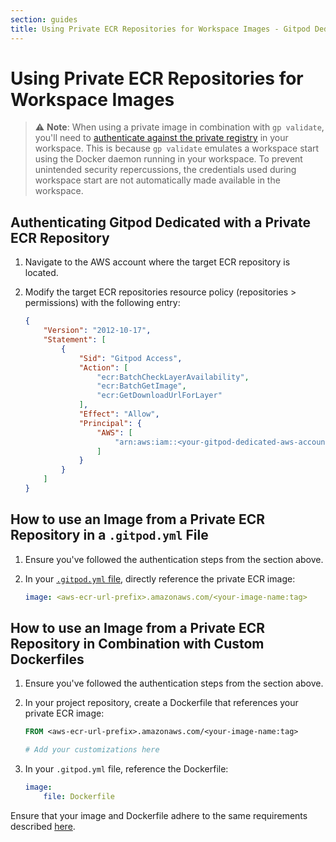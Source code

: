 ```yaml
---
section: guides
title: Using Private ECR Repositories for Workspace Images - Gitpod Dedicated docs
---
```


# Using Private ECR Repositories for Workspace Images

> ⚠️ **Note**: When using a private image in combination with `gp validate`, you'll need to [authenticate against the private registry](https://docs.aws.amazon.com/AmazonECR/latest/userguide/registry_auth.html) in your workspace.
> This is because `gp validate` emulates a workspace start using the Docker daemon running in your workspace. To prevent unintended security repercussions, the credentials used during workspace start are not automatically made available in the workspace.

## Authenticating Gitpod Dedicated with a Private ECR Repository

1. Navigate to the AWS account where the target ECR repository is located.
2. Modify the target ECR repositories resource policy (repositories > permissions) with the following entry:

    ```json
    {
    	"Version": "2012-10-17",
    	"Statement": [
    		{
    			"Sid": "Gitpod Access",
    			"Action": [
    				"ecr:BatchCheckLayerAvailability",
    				"ecr:BatchGetImage",
    				"ecr:GetDownloadUrlForLayer"
    			],
    			"Effect": "Allow",
    			"Principal": {
    				"AWS": [
    					"arn:aws:iam::<your-gitpod-dedicated-aws-account-id>:root"
    				]
    			}
    		}
    	]
    }
    ```

## How to use an Image from a Private ECR Repository in a `.gitpod.yml` File

1. Ensure you've followed the authentication steps from the section above.
2. In your [`.gitpod.yml` file](/docs/references/gitpod-yml#gitpodyml), directly reference the private ECR image:

    ```yaml
    image: <aws-ecr-url-prefix>.amazonaws.com/<your-image-name:tag>
    ```

## How to use an Image from a Private ECR Repository in Combination with Custom Dockerfiles

1. Ensure you've followed the authentication steps from the section above.
2. In your project repository, create a Dockerfile that references your private ECR image:

    ```Dockerfile
    FROM <aws-ecr-url-prefix>.amazonaws.com/<your-image-name:tag>

    # Add your customizations here
    ```

3. In your `.gitpod.yml` file, reference the Dockerfile:

    ```yaml
    image:
        file: Dockerfile
    ```

Ensure that your image and Dockerfile adhere to the same requirements described [here](/docs/configure/workspaces/workspace-image#custom-base-image).
